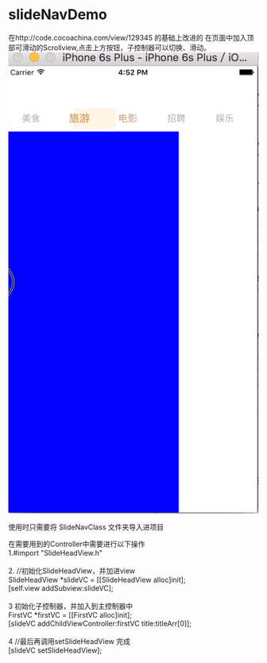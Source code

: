 # slideNavDemo
在http://code.cocoachina.com/view/129345 的基础上改进的 在页面中加入顶部可滑动的Scrollview,点击上方按钮，子控制器可以切换、滑动。<br> 
![image](https://github.com/FengXJ/slideNavDemo/blob/master/slideNavDemo/SlideNavGif.gif) 

使用时只需要将 SlideNavClass 文件夹导入进项目<br> 

在需要用到的Controller中需要进行以下操作<br> 
1.#import "SlideHeadView.h"<br> 
<br> 
2.   //初始化SlideHeadView，并加进view<br> 
    SlideHeadView *slideVC = [[SlideHeadView alloc]init];<br> 
    [self.view addSubview:slideVC];<br> 
<br> 
3 初始化子控制器，并加入到主控制器中<br> 
FirstVC *firstVC = [[FirstVC alloc]init];<br> 
[slideVC addChildViewController:firstVC title:titleArr[0]];<br> 
<br> 
4    //最后再调用setSlideHeadView  完成<br> 
    [slideVC setSlideHeadView];<br> 

